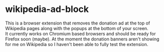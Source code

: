 # wikipedia-ad-block
This is a browser extension that removes the donation ad at the top of Wikipedia pages along with the popups at the bottom of your screen.  
It currently works on Chromium based browsers and should be ready for Firefox soon (maybe). At the moment the donation banners aren't showing for me on Wikipedia so I haven't been able to fully test the extension.
